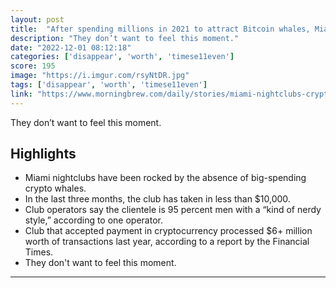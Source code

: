 ```yaml
---
layout: post
title:  "After spending millions in 2021 to attract Bitcoin whales, Miami is now a crypto ghosttown, and Miamicoin is down 99%"
description: "They don’t want to feel this moment."
date: "2022-12-01 08:12:18"
categories: ['disappear', 'worth', 'timese11even']
score: 195
image: "https://i.imgur.com/rsyNtDR.jpg"
tags: ['disappear', 'worth', 'timese11even']
link: "https://www.morningbrew.com/daily/stories/miami-nightclubs-crypto-winter"
---
```


They don’t want to feel this moment.

## Highlights

- Miami nightclubs have been rocked by the absence of big-spending crypto whales.
- In the last three months, the club has taken in less than $10,000.
- Club operators say the clientele is 95 percent men with a “kind of nerdy style,” according to one operator.
- Club that accepted payment in cryptocurrency processed $6+ million worth of transactions last year, according to a report by the Financial Times.
- They don't want to feel this moment.

---
